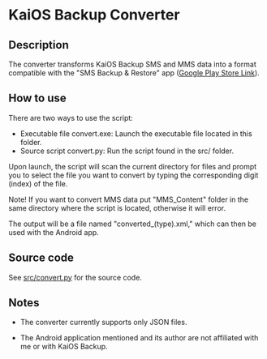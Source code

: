 # KaiOS Backup Converter

## Description

The converter transforms KaiOS Backup SMS and MMS data into a format compatible with the "SMS Backup & Restore" app ([Google Play Store Link](https://play.google.com/store/apps/details?id=com.riteshsahu.SMSBackupRestore&hl=en_US)).

## How to use

There are two ways to use the script:

- Executable file convert.exe: Launch the executable file located in this folder.
- Source script convert.py: Run the script found in the src/ folder.

Upon launch, the script will scan the current directory for files and prompt you to select the file you want to convert by typing the corresponding digit (index) of the file.

Note! If you want to convert MMS data put "MMS_Content" folder in the same directory where the script is located, otherwise it will error.

The output will be a file named "converted_(type).xml," which can then be used with the Android app.

## Source code

See [src/convert.py](/src/convert.py) for the source code.

## Notes

- The converter currently supports only JSON files.

- The Android application mentioned and its author are not affiliated with me or with KaiOS Backup.